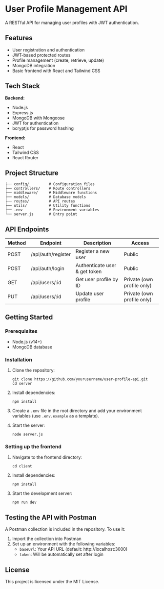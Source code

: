 # User Profile Management API

A RESTful API for managing user profiles with JWT authentication.

## Features

- User registration and authentication
- JWT-based protected routes
- Profile management (create, retrieve, update)
- MongoDB integration
- Basic frontend with React and Tailwind CSS

## Tech Stack

**Backend:**
- Node.js
- Express.js
- MongoDB with Mongoose
- JWT for authentication
- bcryptjs for password hashing

**Frontend:**
- React
- Tailwind CSS
- React Router

## Project Structure

```
├── config/         # Configuration files
├── controllers/    # Route controllers
├── middleware/     # Middleware functions
├── models/         # Database models
├── routes/         # API routes
├── utils/          # Utility functions
├── .env            # Environment variables
└── server.js       # Entry point
```

## API Endpoints

| Method | Endpoint | Description | Access |
|--------|----------|-------------|--------|
| POST | /api/auth/register | Register a new user | Public |
| POST | /api/auth/login | Authenticate user & get token | Public |
| GET | /api/users/:id | Get user profile by ID | Private (own profile only) |
| PUT | /api/users/:id | Update user profile | Private (own profile only) |

## Getting Started

### Prerequisites

- Node.js (v14+)
- MongoDB database

### Installation

1. Clone the repository:
   ```
   git clone https://github.com/yourusername/user-profile-api.git
   cd server
   ```

2. Install dependencies:
   ```
   npm install
   ```

3. Create a `.env` file in the root directory and add your environment variables (use `.env.example` as a template).

4. Start the server:
   ```
   node server.js
   ```

### Setting up the frontend

1. Navigate to the frontend directory:
   ```
   cd client
   ```

2. Install dependencies:
   ```
   npm install
   ```

3. Start the development server:
   ```
   npm run dev
   ```

## Testing the API with Postman

A Postman collection is included in the repository. To use it:

1. Import the collection into Postman
2. Set up an environment with the following variables:
   - `baseUrl`: Your API URL (default: http://localhost:3000)
   - `token`: Will be automatically set after login

## License

This project is licensed under the MIT License.